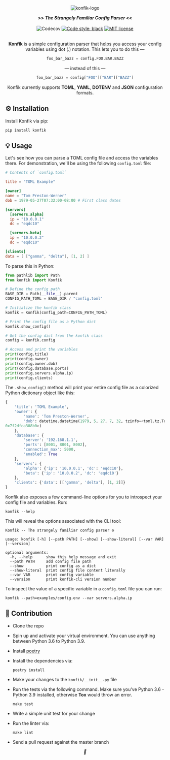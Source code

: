 <div align="center">

<img src="https://user-images.githubusercontent.com/30027932/95400681-0a8b1f00-092d-11eb-9868-dfa8ff496565.png" alt="konfik-logo">

<strong>>> <i>The Strangely Familiar Config Parser</i> <<</strong>
<br></br>
![Codecov](https://img.shields.io/codecov/c/github/rednafi/konfik?color=pink&style=flat-square&logo=appveyor)
[![Code style: black](https://img.shields.io/badge/code%20style-black-000000.svg?style=flat-square&logo=appveyor)](https://github.com/python/black)
[![MIT license](https://img.shields.io/badge/License-MIT-blue.svg?style=flat-square&logo=appveyor)](./LICENSE)
<br></br>


**Konfik** is a simple configuration parser that helps you access your config variables using dot (.) notation.
This lets you to do this —

```python
foo_bar_bazz = config.FOO.BAR.BAZZ
```

— instead of this —

```python
foo_bar_bazz = config["FOO"]["BAR"]["BAZZ"]
```

Konfik currently supports **TOML**, **YAML**, **DOTENV** and **JSON** configuration formats.
</div>

## ⚙️ Installation

Install Konfik via pip:

```
pip install konfik
```


## 💡 Usage

Let's see how you can parse a TOML config file and access the variables there. For demonstration, we'll be using the following `config.toml` file:

```toml
# Contents of `config.toml`

title = "TOML Example"

[owner]
name = "Tom Preston-Werner"
dob = 1979-05-27T07:32:00-08:00 # First class dates

[servers]
  [servers.alpha]
  ip = "10.0.0.1"
  dc = "eqdc10"

  [servers.beta]
  ip = "10.0.0.2"
  dc = "eqdc10"

[clients]
data = [ ["gamma", "delta"], [1, 2] ]
```

To parse this in Python:

```python
from pathlib import Path
from konfik import Konfik

# Define the config path
BASE_DIR = Path(__file__).parent
CONFIG_PATH_TOML = BASE_DIR / "config.toml"

# Initialize the konfik class
konfik = Konfik(config_path=CONFIG_PATH_TOML)

# Print the config file as a Python dict
konfik.show_config()

# Get the config dict from the konfik class
config = konfik.config

# Access and print the variables
print(config.title)
print(config.owner)
print(config.owner.dob)
print(config.database.ports)
print(config.servers.alpha.ip)
print(config.clients)
```

The `.show_config()` method will print your entire config file as a colorized Python dictionary object like this:

```python
{
    'title': 'TOML Example',
    'owner': {
        'name': 'Tom Preston-Werner',
        'dob': datetime.datetime(1979, 5, 27, 7, 32, tzinfo=<toml.tz.TomlTz object at
0x7f2dfca308b0>)
    },
    'database': {
        'server': '192.168.1.1',
        'ports': [8001, 8001, 8002],
        'connection_max': 5000,
        'enabled': True
    },
    'servers': {
        'alpha': {'ip': '10.0.0.1', 'dc': 'eqdc10'},
        'beta': {'ip': '10.0.0.2', 'dc': 'eqdc10'}
    },
    'clients': {'data': [['gamma', 'delta'], [1, 2]]}
}
```

Konfik also exposes a few command-line options for you to introspect your config file and variables. Run:

```
konfik --help
```

This will reveal the options associated with the CLI tool:

```
Konfik -- The strangely familiar config parser ⚙️

usage: konfik [-h] [--path PATH] [--show] [--show-literal] [--var VAR] [--version]

optional arguments:
  -h, --help      show this help message and exit
  --path PATH     add config file path
  --show          print config as a dict
  --show-literal  print config file content literally
  --var VAR       print config variable
  --version       print konfik-cli version number
```

To inspect the value of a specific variable in a `config.toml` file you can run:

```
konfik --path=examples/config.env --var servers.alpha.ip
```

## 🎉 Contribution

* Clone the repo
* Spin up and activate your virtual environment. You can use anything between Python 3.6 to Python 3.9.
* Install [poetry](https://python-poetry.org/docs/#installation)
* Install the dependencies via:
    ```
    poetry install
    ```
* Make your changes to the `konfik/__init__.py` file

* Run the tests via the following command. Make sure you've Python 3.6 - Python 3.9 installed, otherwise **Tox** would throw an error.
    ```
    make test
    ```
* Write a simple unit test for your change
* Run the linter via:
    ```
    make lint
    ```
* Send a pull request against the master branch

<div align="center">
<i> 🍰 </i>
</div>
